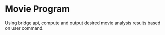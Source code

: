 # Movie Program
Using bridge api, compute and output desired movie analysis results based on user command. 
